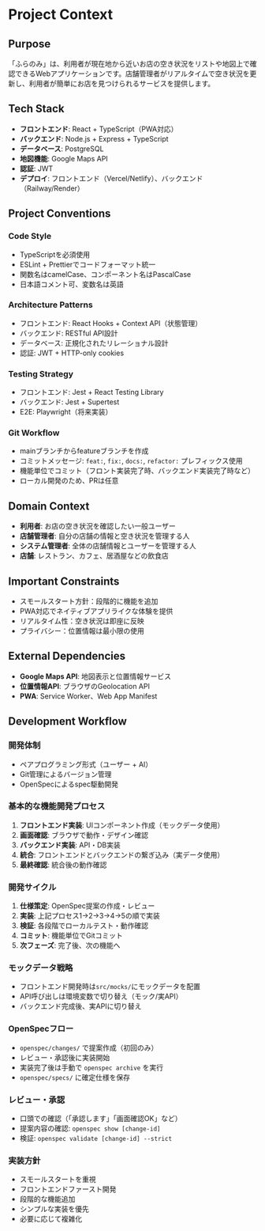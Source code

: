 # Project Context

## Purpose
「ふらのみ」は、利用者が現在地から近いお店の空き状況をリストや地図上で確認できるWebアプリケーションです。店舗管理者がリアルタイムで空き状況を更新し、利用者が簡単にお店を見つけられるサービスを提供します。

## Tech Stack
- **フロントエンド**: React + TypeScript（PWA対応）
- **バックエンド**: Node.js + Express + TypeScript
- **データベース**: PostgreSQL
- **地図機能**: Google Maps API
- **認証**: JWT
- **デプロイ**: フロントエンド（Vercel/Netlify）、バックエンド（Railway/Render）

## Project Conventions

### Code Style
- TypeScriptを必須使用
- ESLint + Prettierでコードフォーマット統一
- 関数名はcamelCase、コンポーネント名はPascalCase
- 日本語コメント可、変数名は英語

### Architecture Patterns
- フロントエンド: React Hooks + Context API（状態管理）
- バックエンド: RESTful API設計
- データベース: 正規化されたリレーショナル設計
- 認証: JWT + HTTP-only cookies

### Testing Strategy
- フロントエンド: Jest + React Testing Library
- バックエンド: Jest + Supertest
- E2E: Playwright（将来実装）

### Git Workflow
- mainブランチからfeatureブランチを作成
- コミットメッセージ: `feat:`, `fix:`, `docs:`, `refactor:` プレフィックス使用
- 機能単位でコミット（フロント実装完了時、バックエンド実装完了時など）
- ローカル開発のため、PRは任意

## Domain Context
- **利用者**: お店の空き状況を確認したい一般ユーザー
- **店舗管理者**: 自分の店舗の情報と空き状況を管理する人
- **システム管理者**: 全体の店舗情報とユーザーを管理する人
- **店舗**: レストラン、カフェ、居酒屋などの飲食店

## Important Constraints
- スモールスタート方針：段階的に機能を追加
- PWA対応でネイティブアプリライクな体験を提供
- リアルタイム性：空き状況は即座に反映
- プライバシー：位置情報は最小限の使用

## External Dependencies
- **Google Maps API**: 地図表示と位置情報サービス
- **位置情報API**: ブラウザのGeolocation API
- **PWA**: Service Worker、Web App Manifest

## Development Workflow

### 開発体制
- ペアプログラミング形式（ユーザー + AI）
- Git管理によるバージョン管理
- OpenSpecによるspec駆動開発

### 基本的な機能開発プロセス
1. **フロントエンド実装**: UIコンポーネント作成（モックデータ使用）
2. **画面確認**: ブラウザで動作・デザイン確認
3. **バックエンド実装**: API・DB実装
4. **統合**: フロントエンドとバックエンドの繋ぎ込み（実データ使用）
5. **最終確認**: 統合後の動作確認

### 開発サイクル
1. **仕様策定**: OpenSpec提案の作成・レビュー
2. **実装**: 上記プロセス1→2→3→4→5の順で実装
3. **検証**: 各段階でローカルテスト・動作確認
4. **コミット**: 機能単位でGitコミット
5. **次フェーズ**: 完了後、次の機能へ

### モックデータ戦略
- フロントエンド開発時は`src/mocks/`にモックデータを配置
- API呼び出しは環境変数で切り替え（モック/実API）
- バックエンド完成後、実APIに切り替え

### OpenSpecフロー
- `openspec/changes/` で提案作成（初回のみ）
- レビュー・承認後に実装開始
- 実装完了後は手動で `openspec archive` を実行
- `openspec/specs/` に確定仕様を保存

### レビュー・承認
- 口頭での確認（「承認します」「画面確認OK」など）
- 提案内容の確認: `openspec show [change-id]`
- 検証: `openspec validate [change-id] --strict`

### 実装方針
- スモールスタートを重視
- フロントエンドファースト開発
- 段階的な機能追加
- シンプルな実装を優先
- 必要に応じて複雑化
